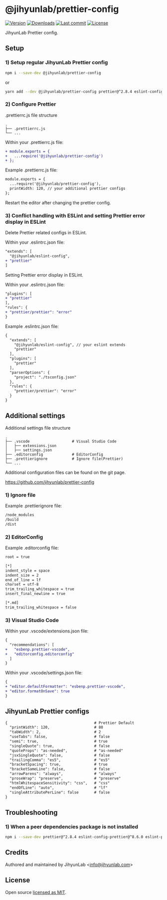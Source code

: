 # @jihyunlab/prettier-config

[![Version](https://img.shields.io/npm/v/@jihyunlab/prettier-config.svg?style=flat-square)](https://www.npmjs.com/package/@jihyunlab/prettier-config?activeTab=versions) [![Downloads](https://img.shields.io/npm/dt/@jihyunlab/prettier-config.svg?style=flat-square)](https://www.npmjs.com/package/@jihyunlab/prettier-config) [![Last commit](https://img.shields.io/github/last-commit/jihyunlab/prettier-config.svg?style=flat-square)](https://github.com/jihyunlab/prettier-config/graphs/commit-activity) [![License](https://img.shields.io/github/license/jihyunlab/prettier-config.svg?style=flat-square)](https://github.com/jihyunlab/prettier-config/blob/master/LICENSE)

JihyunLab Prettier config.

## Setup

### 1) Setup regular JihyunLab Prettier config

```bash
npm i --save-dev @jihyunlab/prettier-config
```

or

```bash
yarn add --dev @jihyunlab/prettier-config prettier@^2.8.4 eslint-config-prettier@^8.6.0 eslint-plugin-prettier@^4.2.1
```

### 2) Configure Prettier

.prettierrc.js file structure

    .
    ├── .prettierrc.js
    └── ...

Within your .prettierrc.js file:

```diff
+ module.exports = {
+   ...require('@jihyunlab/prettier-config')
+ };
```

Example .prettierrc.js file:

```diff
module.exports = {
  ...require('@jihyunlab/prettier-config'),
  printWidth: 120, // your additional prettier configs
};
```

Restart the editor after changing the prettier config.

### 3) Conflict handling with ESLint and setting Prettier error display in ESLint

Delete Prettier related configs in ESLint.

Within your .eslintrc.json file:

```diff
"extends": [
  "@jihyunlab/eslint-config",
+ "prettier"
]
```

Setting Prettier error display in ESLint.

Within your .eslintrc.json file:

```diff
"plugins": [
+ "prettier"
],
"rules": {
+ "prettier/prettier": "error"
}
```

Example .eslintrc.json file:

```diff
{
  "extends": [
    "@jihyunlab/eslint-config", // your eslint extends
    "prettier"
  ],
  "plugins": [
    "prettier"
  ],
  "parserOptions": {
    "project": "./tsconfig.json"
  },
  "rules": {
    "prettier/prettier": "error"
  }
}
```

## Additional settings

Additional settings file structure

    .
    ├── .vscode                   # Visual Studio Code
    │   ├── extensions.json
    │   ├── settings.json
    ├── .editorconfig             # EditorConfig
    ├── .prettierignore           # Ignore file(Prettier)
    └── ...

Additional configuration files can be found on the git page.

https://github.com/jihyunlab/prettier-config

### 1) Ignore file

Example .prettierignore file:

```diff
/node_modules
/build
/dist
```

### 2) EditorConfig

Example .editorconfig file:

```diff
root = true

[*]
indent_style = space
indent_size = 2
end_of_line = lf
charset = utf-8
trim_trailing_whitespace = true
insert_final_newline = true

[*.md]
trim_trailing_whitespace = false
```

### 3) Visual Studio Code

Within your .vscode/extensions.json file:

```diff
{
  "recommendations": [
+   "esbenp.prettier-vscode",
+   "editorconfig.editorconfig"
  ]
}
```

Within your .vscode/settings.json file:

```diff
{
+ "editor.defaultFormatter": "esbenp.prettier-vscode",
+ "editor.formatOnSave": true
}
```

## JihyunLab Prettier configs

```diff
{                                       # Prettier Default
  "printWidth": 120,                    # 80
  "tabWidth": 2,                        # 2
  "useTabs": false,                     # false
  "semi": true,                         # true
  "singleQuote": true,                  # false
  "quoteProps": "as-needed",            # "as-needed"
  "jsxSingleQuote": false,              # false
  "trailingComma": "es5",               # "es5"
  "bracketSpacing": true,               # true
  "bracketSameLine": false,             # false
  "arrowParens": "always",              # "always"
  "proseWrap": "preserve",              # "preserve"
  "htmlWhitespaceSensitivity": "css",   # "css"
  "endOfLine": "auto",                  # "lf"
  "singleAttributePerLine": false       # false
}
```

## Troubleshooting

### 1) When a peer dependencies package is not installed

```bash
npm i --save-dev prettier@^2.8.4 eslint-config-prettier@^8.6.0 eslint-plugin-prettier@^4.2.1
```

## Credits

Authored and maintained by JihyunLab <<info@jihyunlab.com>>

## License

Open source [licensed as MIT](https://github.com/jihyunlab/prettier-config/blob/master/LICENSE).
